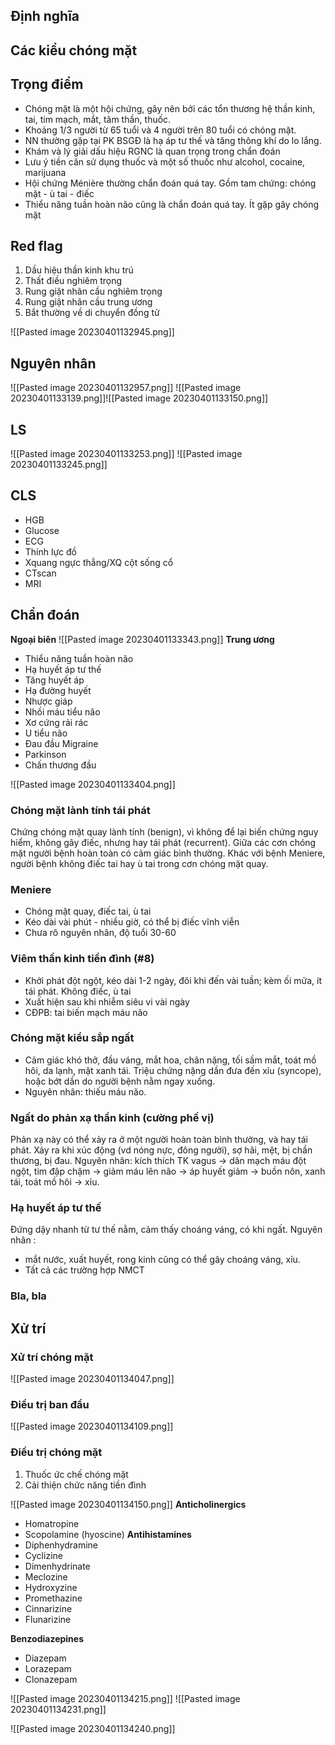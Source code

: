 ## Định nghĩa
## Các kiểu chóng mặt
## Trọng điểm
- Chóng mặt là một hội chứng, gây nên bởi các tổn thương hệ thần kinh, tai, tim mạch, mắt, tâm thần, thuốc.
- Khoảng 1/3 người từ 65 tuổi và 4 người trên 80 tuổi có chóng mặt.
- NN thường gặp tại PK BSGĐ là hạ áp tư thế và tăng thông khí do lo lắng.
- Khám và lý giải dấu hiệu RGNC là quan trọng trong chẩn đoán
- Lưu ý tiền căn sử dụng thuốc và một số thuốc như alcohol, cocaine, marijuana
- Hội chứng Ménière thường chẩn đoán quá tay. Gồm tam chứng: chóng mặt - ù tai - điếc
- Thiểu năng tuần hoàn não cũng là chẩn đoán quá tay. Ít gặp gây chóng mặt
## Red flag
1. Dầu hiệu thần kinh khu trú
2. Thất điều nghiêm trọng
3. Rung giật nhãn cầu nghiêm trọng
4. Rung giật nhãn cầu trung ương
5. Bắt thường về di chuyển đồng tử

![[Pasted image 20230401132945.png]]
## Nguyên nhân
![[Pasted image 20230401132957.png]]
![[Pasted image 20230401133139.png]]![[Pasted image 20230401133150.png]]

## LS
![[Pasted image 20230401133253.png]]
![[Pasted image 20230401133245.png]]
## CLS
- HGB
- Glucose
- ECG
- Thính lực đồ
- Xquang ngực thẳng/XQ cột sống cổ
- CTscan
- MRI

## Chẩn đoán
**Ngoại biên**
![[Pasted image 20230401133343.png]]
**Trung ương**

- Thiểu năng tuần hoàn não
- Hạ huyết áp tư thế
- Tăng huyết áp
- Hạ đường huyết
- Nhược giáp
- Nhồi máu tiểu não
- Xơ cứng rải rác
- U tiểu não
- Đau đầu Migraine
- Parkinson
- Chấn thương đầu


![[Pasted image 20230401133404.png]]

### Chóng mặt lành tính tái phát
Chứng chóng mặt quay lành tính (benign), vì không để lại biến chứng nguy hiểm, không gây điếc, nhưng hay tái phát (recurrent).
Giữa các cơn chóng mặt người bệnh hoàn toàn có cảm giác bình thường. Khác với bệnh Meniere, người bệnh không điếc tai hay ù tai trong cơn chóng mặt quay.
### Meniere
- Chóng mặt quay, điếc tai, ù tai
- Kéo dài vài phút - nhiều giờ, có thể bị điếc vĩnh viễn
- Chưa rõ nguyên nhân, độ tuổi 30-60
### Viêm thần kinh tiền đình (#8)
- Khởi phát đột ngột, kéo dài 1-2 ngày, đôi khi đến vài tuần; kèm ối mửa, ít tái phát. Không điếc, ù tai
- Xuất hiện sau khi nhiễm siêu vi vài ngày
- CĐPB: tai biến mạch máu não
### Chóng mặt kiểu sắp ngất
- Cảm giác khó thở, đầu váng, mắt hoa, chân nặng, tối sầm mắt, toát mồ hôi, da lạnh, mặt xanh tái. Triệu chứng nặng dần đưa đến xỉu (syncope), hoặc bớt dần do người bệnh nằm ngay xuống.
- Nguyên nhân: thiếu máu não.
### Ngất do phản xạ thần kinh (cường phế vị)
Phản xạ này có thể xảy ra ở một người hoàn toàn bình thường, và hay tái phát.
Xảy ra khi xúc động (vd nóng nực, đông người), sợ hãi, mệt, bị chần thương, bị đau.
Nguyên nhân: kích thích TK vagus -> dãn mạch máu đột ngột, tim đập chậm -> giảm máu lên não -> áp huyết giảm -> buồn nôn, xanh tái, toát mồ hôi -> xỉu.
### Hạ huyết áp tư thế
Đứng dậy nhanh từ tư thế nằm, cảm thấy choáng váng, có khi ngất.
Nguyên nhân :
- mắt nước, xuất huyết, rong kinh cũng có thể gây choáng váng, xỉu.
- Tất cả các trường hợp NMCT
### Bla, bla

## Xử trí
### Xử trí chóng mặt
![[Pasted image 20230401134047.png]]
### Điều trị ban đầu
![[Pasted image 20230401134109.png]]
### Điều trị chóng mặt
1. Thuốc ức chế chóng mặt
2. Cải thiện chức năng tiền đình

![[Pasted image 20230401134150.png]]
**Anticholinergics**
- Homatropine
- Scopolamine (hyoscine)
**Antihistamines**
- Diphenhydramine
- Cyclizine
- Dimenhydrinate
- Meclozine
- Hydroxyzine
- Promethazine
- Cinnarizine
- Flunarizine

**Benzodiazepines**
- Diazepam
- Lorazepam
- Clonazepam


![[Pasted image 20230401134215.png]]
![[Pasted image 20230401134231.png]]

![[Pasted image 20230401134240.png]]